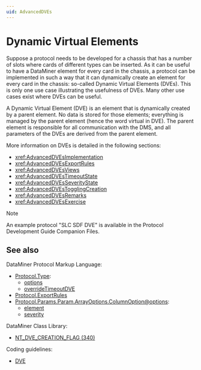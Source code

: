 ```yaml
---
uid: AdvancedDVEs
---
```


# Dynamic Virtual Elements

Suppose a protocol needs to be developed for a chassis that has a number of slots where cards of different types can be inserted. As it can be useful to have a DataMiner element for every card in the chassis, a protocol can be implemented in such a way that it can dynamically create an element for every card in the chassis: so-called Dynamic Virtual Elements (DVEs). This is only one use case illustrating the usefulness of DVEs. Many other use cases exist where DVEs can be useful.

A Dynamic Virtual Element (DVE) is an element that is dynamically created by a parent element. No data is stored for those elements; everything is managed by the parent element (hence the word virtual in DVE). The parent element is responsible for all communication with the DMS, and all parameters of the DVEs are derived from the parent element.

More information on DVEs is detailed in the following sections:

- <xref:AdvancedDVEsImplementation>
- <xref:AdvancedDVEsExportRules>
- <xref:AdvancedDVEsViews>
- <xref:AdvancedDVEsTimeoutState>
- <xref:AdvancedDVEsSeverityState>
- <xref:AdvancedDVEsTogglingCreation>
- <xref:AdvancedDVEsRemarks>
- <xref:AdvancedDVEsExercise>

> [!NOTE]
> An example protocol "SLC SDF DVE" is available in the Protocol Development Guide Companion Files.

## See also

DataMiner Protocol Markup Language:

- [Protocol.Type](xref:Protocol.Type):
  - [options](xref:Protocol.Type-options)
  - [overrideTimeoutDVE](xref:Protocol.Type-overrideTimeoutDVE)
- [Protocol.ExportRules](xref:Protocol.ExportRules)
- [Protocol.Params.Param.ArrayOptions.ColumnOption@options](xref:Protocol.Params.Param.ArrayOptions.ColumnOption-options):
  - [element](xref:ColumnOptionOptionsOverview#element)
  - [severity](xref:ColumnOptionOptionsOverview#severity)

DataMiner Class Library:

- [NT_DVE_CREATION_FLAG (340)](xref:NT_DVE_CREATION_FLAG)

Coding guidelines:

- [DVE](xref:DVE)
